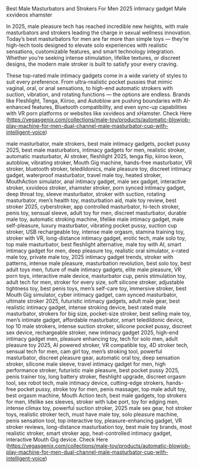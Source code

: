 Best Male Masturbators and Strokers For Men 2025 intimacy gadget Male xxvideos xhamster

In 2025, male pleasure tech has reached incredible new heights, with male masturbators and strokers leading the charge in sexual wellness innovation. Today’s best masturbators for men are far more than simple toys — they’re high-tech tools designed to elevate solo experiences with realistic sensations, customizable features, and smart technology integration. Whether you’re seeking intense stimulation, lifelike textures, or discreet designs, the modern male stroker is built to satisfy your every craving.

These top-rated male intimacy gadgets come in a wide variety of styles to suit every preference. From ultra-realistic pocket pussies that mimic vaginal, oral, or anal sensations, to high-end automatic strokers with suction, vibration, and rotating functions — the options are endless. Brands like Fleshlight, Tenga, Kiiroo, and Autoblow are pushing boundaries with AI-enhanced features, Bluetooth compatibility, and even sync-up capabilities with VR porn platforms or websites like xxvideos and xHamster.
Check Here 
(https://vegasgenix.com/collections/male-toy/products/automatic-blowjob-play-machine-for-men-dual-channel-male-masturbator-cup-with-intelligent-voice)

male masturbator, male strokers, best male intimacy gadgets, pocket pussy 2025, best male masturbators, intimacy gadgets for men, realistic stroker, automatic masturbator, AI stroker, fleshlight 2025, tenga flip, kiiroo keon, autoblow, vibrating stroker, Mouth Gig machine, hands-free masturbator, VR stroker, bluetooth stroker, teledildonics, male pleasure toy, discreet intimacy gadget, waterproof masturbator, travel male toy, heated stroker, MouthAction simulator, anal intimacy gadget, male sex gadget, interactive stroker, xxvideos stroker, xhamster stroker, porn synced intimacy gadget, deep throat toy, sleeve masturbator, stroker with suction, rotating masturbator, men’s health toy, masturbation aid, male toy review, best stroker 2025, cyberstroker, app controlled masturbator, hi-tech stroker, penis toy, sensual sleeve, adult toy for men, discreet masturbator, durable male toy, automatic stroking machine, lifelike male intimacy gadget, male self-pleasure, luxury masturbator, vibrating pocket pussy, suction cup stroker, USB rechargeable toy, intense male orgasm, stamina training toy, stroker with VR, long-distance intimacy gadget, erotic tech, male solo toy, top male masturbator, best fleshlight alternative, male toy with AI, smart intimacy gadget for men, deep pleasure toy, realistic oral simulator, x-rated male toy, private male toy, 2025 intimacy gadget trends, stroker with patterns, intense male pleasure, masturbation revolution, best solo toy, best adult toys men, future of male intimacy gadgets, elite male pleasure, VR porn toys, interactive male device, masturbator cup, penis stimulation toy, adult tech for men, stroker for every size, soft silicone stroker, adjustable tightness toy, best penis toys, men’s self-care toy, immersive stroker, best Mouth Gig simulator, cyber intimacy gadget, cam synced masturbator, ultimate stroker 2025, futuristic intimacy gadgets, adult male gear, best realistic intimacy gadget, intense stroking device, best rated male masturbator, strokers for big size, pocket-size stroker, best selling male toy, men’s intimate gadget, affordable masturbator, smart teledildonic device, top 10 male strokers, intense suction stroker, silicone pocket pussy, discreet sex device, rechargeable stroker, new intimacy gadget 2025, high-end intimacy gadget men, pleasure enhancing toy, tech for solo men, adult pleasure toy 2025, AI powered stroker, VR compatible toy, 4D stroker tech, sensual tech for men, cam girl toy, men’s stroking tool, powerful masturbator, discreet pleasure gear, automatic oral toy, deep sensation stroker, silicone male sleeve, travel intimacy gadget for men, high performance stroker, futuristic male pleasure, best pocket pussy 2025, penis trainer toy, long battery stroker, fleshlight upgrade, discreet orgasm tool, sex robot tech, male intimacy device, cutting-edge strokers, hands-free pocket pussy, stroke toy for men, penis massager, top male adult toy, best orgasm machine, Mouth Action tech, best male gadgets, top strokers for men, lifelike sex sleeves, stroker with lube port, toy for edging men, intense climax toy, powerful suction stroker, 2025 male sex gear, hot stroker toys, realistic stroker tech, must have male toy, solo pleasure machine, penis sensation tool, top interactive toy, pleasure-enhancing gadget, VR stroker reviews, long-distance masturbation toy, best male toy brands, most realistic stroker, smart stroker app, heat-controlled intimacy gadget, interactive Mouth Gig device.
Check Here 
(https://vegasgenix.com/collections/male-toy/products/automatic-blowjob-play-machine-for-men-dual-channel-male-masturbator-cup-with-intelligent-voice)
